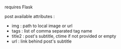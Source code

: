 requires Flask

post available attributes :
- img : path to local image or url
- tags : list of comma separated tag name
- title2 : post's subtitle, ctime if not provided or empty
- url : link behind post's subtitle
